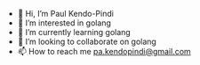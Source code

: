 - 👋 Hi, I’m Paul Kendo-Pindi
- 👀 I’m interested in golang
- 🌱 I’m currently learning golang
- 💞️ I’m looking to collaborate on golang
- 📫 How to reach me pa.kendopindi@gmail.com

<!---
pakendopindi/pakendopindi is a ✨ special ✨ repository because its `README.md` (this file) appears on your GitHub profile.
You can click the Preview link to take a look at your changes.
--->

